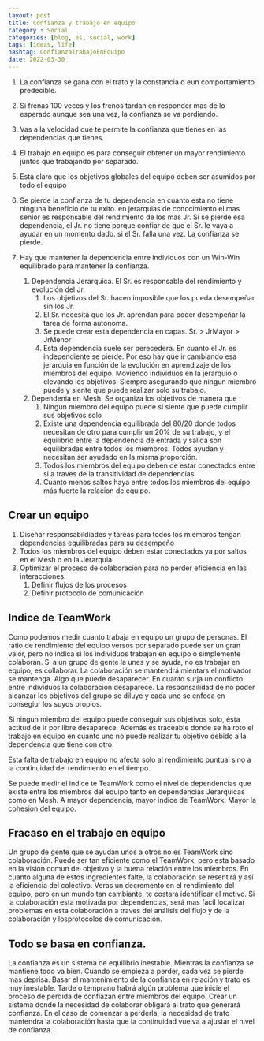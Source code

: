 ```yaml
---
layout: post
title: Confianza y trabajo en equipo
category : Social
categories: [blog, es, social, work]
tags: [ideas, life]
hashtag: ConfianzaTrabajoEnEquipo
date: 2022-03-30
---
```


1. La confianza se gana con el trato y la constancia d eun comportamiento predecible.
2. Si frenas 100 veces y los frenos tardan en responder mas de lo esperado aunque sea una vez, la confianza se va perdiendo.
3. Vas a la velocidad que te permite la confianza que tienes en las dependencias que tienes.
4. El trabajo en equipo es para conseguir obtener un mayor rendimiento juntos que trabajando por separado.
5. Esta claro que los objetivos globales del equipo deben ser asumidos por todo el equipo
5. Se pierde la confianza de tu dependencia en cuanto esta no tiene ninguna beneficio de tu exito. en jerarquias de conocimiento el mas senior es responsable del rendimiento de los mas Jr. Si se pierde esa dependencia, el Jr. no tiene porque confiar de que el Sr. le vaya a ayudar en un momento dado. si el Sr. falla una vez. La confianza se pierde.

7. Hay que mantener la dependencia entre individuos con un Win-Win equilibrado para mantener la confianza.
    1. Dependencia Jerarquica. El Sr. es responsable del rendimiento y evolución del Jr.
        1. Los objetivos del Sr. hacen imposible que los pueda desempeñar sin los Jr.
        2. El Sr. necesita que los Jr. aprendan para poder desempeñar la tarea de forma autonoma.
        3. Se puede crear esta dependencia en capas. Sr. > JrMayor > JrMenor
        4. Esta dependencia suele ser perecedera. En cuanto el Jr. es independiente se pierde. Por eso hay que ir cambiando esa jerarquia en función de la evolución en aprendizaje de los miembros del equipo. Moviendo individuos en la jerarquio o elevando los objetivos. Siempre asegurando que ningun miembro puede y siente que puede realizar solo su trabajo.
    2. Dependenia en Mesh. Se organiza los objetivos de manera que :
        1. Ningún miembro del equipo puede si siente que puede cumplir sus objetivos solo
        2. Existe una dependencia equilibrada del 80/20 donde todos necesitan de otro para cumplir un 20% de su trabajo, y el equilibrio entre la dependencia de entrada y salida son equilibradas entre todos los miembros. Todos ayudan y necesitan ser ayudado en la misma proporción.
        3. Todos los miembros del equipo deben de estar conectados entre si a traves de la transitividad de dependencias
        4. Cuanto menos saltos haya entre todos los miembros del equipo más fuerte la relacion de equipo.

## Crear un equipo

1. Diseñar responsabildiades y tareas para todos los miembros tengan dependencias equilibradas para su desempeño
2. Todos los miembros del equipo deben estar conectados ya por saltos en el Mesh o en la Jerarquia
3. Optimizar el proceso de colaboración para no perder eficiencia en las interacciones.
    1. Definir flujos de los procesos
    2. Definir protocolo de comunicación


## Indice de TeamWork

Como podemos medir cuanto trabaja en equipo un grupo de personas.
El ratio de rendimiento del equipo versos por separado puede ser un gran valor, pero no indica si los individuos trabajan en equipo o simplemente colaboran.
Si a un grupo de gente la unes y se ayuda, no es trabajar en equipo, es collaborar. La colaboración se mantendrá mientars el motivador se mantenga. Algo que puede desaparecer. En cuanto surja un conflicto entre individuos la colaboración desaparece. La responsailidad de no poder alcanzar los objetivos del grupo se diluye y cada uno se enfoca en consegiur los suyos propios.

Si ningun miembro del equipo puede conseguir sus objetivos solo, ésta actitud de ir por libre desaparece. Además es traceable donde se ha roto el trabajo en equipo en cuanto uno no puede realizar tu objetivo debido a la dependencia que tiene con otro.

Esta falta de trabajo en equipo no afecta solo al rendimiento puntual sino a la continuidad del rendimiento en el tiempo.

Se puede medir el indice te TeamWork como el nivel de dependencias que existe entre los miembros del equipo tanto en dependencias Jerarquicas como en Mesh. A mayor dependencia, mayor indice de TeamWork. Mayor la cohesion del equipo.

## Fracaso en el trabajo en equipo

Un grupo de gente que se ayudan unos a otros no es TeamWork sino colaboración.
Puede ser tan eficiente como el TeamWork, pero esta basado en la visión comun del objetivo y la buena relación entre los miembros. En cuanto alguna de estos ingredientes falte, la colaboración se resentirá y así la eficiencia del colectivo. Veras un decremento en el rendimiento del equipo, pero en un mundo tan cambiante, te costará identificar el motivo. 
Si la colaboración esta motivada por dependencias, será mas facil localizar problemas en esta colaboración a traves del análisis del flujo y de la colaboración y losprotocolos de comunicación.

## Todo se basa en confianza.

La confianza es un sistema de equilibrio inestable. Mientras la confianza se mantiene todo va bien. Cuando se empieza a perder, cada vez se pierde mas deprisa. Basar el mantenimiento de la confianza en relación y trato es muy inestable. Tarde o temprano habrá algún problema que inicie el proceso de perdida de confiazan entre miembros del equipo.
Crear un sistema donde la necesidad de colaborar obligará al trato que generará confianza. En el caso de comenzar a perderla, la necesidad de trato mantendra la colaboración hasta que la continuidad vuelva a ajustar el nivel de confianza.
 